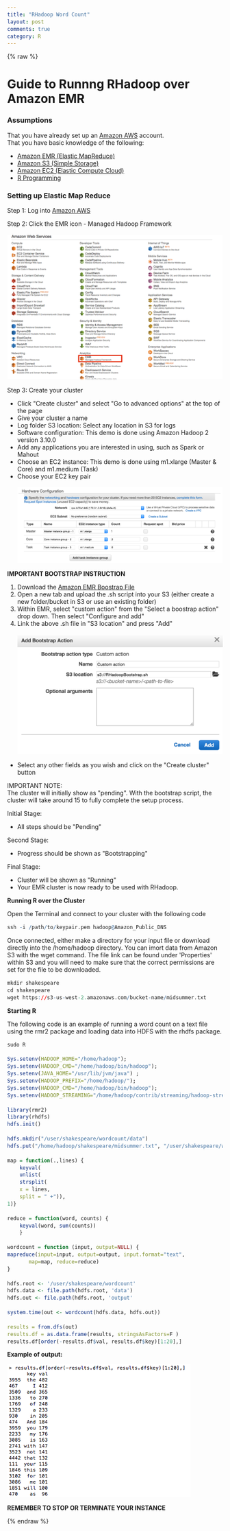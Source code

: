 ```yaml
---
title: "RHadoop Word Count"
layout: post
comments: true
category: R
---
```


{% raw %}

# Guide to Runnng RHadoop over Amazon EMR #

###  Assumptions ###

That you have already set up an [Amazon AWS](http://aws.amazon.com/) account. <br>
That you have basic knowledge of the following: <br>
- [Amazon EMR (Elastic MapReduce)](http://aws.amazon.com/elasticmapreduce/) <br>
- [Amazon S3 (Simple Storage)](http://aws.amazon.com/s3/) <br>
- [Amazon EC2 (Elastic Compute Cloud)](http://aws.amazon.com/ec2/) <br>
- [R Programming](https://www.r-project.org/) <br>

### Setting up Elastic Map Reduce ###

Step 1: Log into [Amazon AWS](https://aws.amazon.com/)

Step 2: Click the EMR icon - Managed Hadoop Framework <br><br>
![plot of chunk image1](/figure/2015-10-15-RHadoop/image1.png)

Step 3: Create your cluster <br>
- Click "Create cluster" and select "Go to advanced options" at the top of the page <br>
- Give your cluster a name <br>
- Log folder S3 location: Select any location in S3 for logs <br>
- Software configuration: This demo is done using Amazon Hadoop 2 version 3.10.0 <br>
- Add any applications you are interested in using, such as Spark or Mahout <br>
- Choose an EC2 instance: This demo is done using m1.xlarge (Master & Core) and m1.medium (Task) <br>
- Choose your EC2 key pair <br><br>
![plot of chunk image2](/figure/2015-10-15-RHadoop/image2.png) <br>

<b> IMPORTANT BOOTSTRAP INSTRUCTION </b><br>

1. Download the [Amazon EMR Boostrap File](https://docs.google.com/uc?authuser=0&id=0B_DFy-IMDAf4aENDYXdVeGhOV3M&export=download)
2. Open a new tab and upload the .sh script into your S3 (either create a new folder/bucket in S3 or use an existing folder)
3. Within EMR, select "custom action" from the "Select a boostrap action" drop down.  Then select "Configure and add"
4. Link the above .sh file in "S3 location" and press "Add" <br><br>
![plot of chunk image3](/figure/2015-10-15-RHadoop/image3.png)
-  Select any other fields as you wish and click on the "Create cluster" button

IMPORTANT NOTE: <br>
The cluster will initially show as "pending".  With the bootstrap script, the cluster will take around 15 to fully complete the setup process.

Initial Stage: <br>
- All steps should be "Pending"

Second Stage: <br>
- Progress should be shown as "Bootstrapping"

Final Stage: <br>
- Cluster will be shown as "Running"
- Your EMR cluster is now ready to be used with RHadoop.


<b> Running R over the Cluster </b><br>

Open the Terminal and connect to your cluster with the following code

```r
ssh -i /path/to/keypair.pem hadoop@Amazon_Public_DNS
```

Once connected, either make a directory for your input file or download directly into the /home/hadoop directory.  You can imort data from Amazon S3 with the wget command.  The file link can be found under 'Properties' within S3 and you will need to make sure that the correct permissions are set for the file to be downloaded.

```r
mkdir shakespeare
cd shakespeare
wget https://s3-us-west-2.amazonaws.com/bucket-name/midsummer.txt
```

<b> Starting R </b>

The following code is an example of running a word count on a text file using the rmr2 package and loading data into HDFS with the rhdfs package.

```r
sudo R

Sys.setenv(HADOOP_HOME="/home/hadoop");
Sys.setenv(HADOOP_CMD="/home/hadoop/bin/hadoop");
Sys.setenv(JAVA_HOME="/usr/lib/jvm/java") ;
Sys.setenv(HADOOP_PREFIX="/home/hadoop/");
Sys.setenv(HADOOP_CMD="/home/hadoop/bin/hadoop");
Sys.setenv(HADOOP_STREAMING="/home/hadoop/contrib/streaming/hadoop-streaming.jar");

library(rmr2)
library(rhdfs)
hdfs.init()

hdfs.mkdir("/user/shakespeare/wordcount/data")
hdfs.put("/home/hadoop/shakespeare/midsummer.txt", "/user/shakespeare/wordcount/data")

map = function(.,lines) { 
	keyval(
	unlist(
  	strsplit(
	x = lines,
    split = " +")),
1)}

reduce = function(word, counts) { 
	keyval(word, sum(counts))
	}
	
wordcount = function (input, output=NULL) {
mapreduce(input=input, output=output, input.format="text",
       map=map, reduce=reduce)
}	

hdfs.root <- '/user/shakespeare/wordcount'
hdfs.data <- file.path(hdfs.root, 'data')
hdfs.out <- file.path(hdfs.root, 'output'

system.time(out <- wordcount(hdfs.data, hdfs.out))

results = from.dfs(out)
results.df = as.data.frame(results, stringsAsFactors=F )
results.df[order(-results.df$val, results.df$key)[1:20],]
```

<b>Example of output: </b><br>

![plot of chunk image4](/figure/2015-10-15-RHadoop/image4.png) <br>

<b> REMEMBER TO STOP OR TERMINATE YOUR INSTANCE </b><br>

{% endraw %}

<script>
  (function(i,s,o,g,r,a,m){i['GoogleAnalyticsObject']=r;i[r]=i[r]||function(){
  (i[r].q=i[r].q||[]).push(arguments)},i[r].l=1*new Date();a=s.createElement(o),
  m=s.getElementsByTagName(o)[0];a.async=1;a.src=g;m.parentNode.insertBefore(a,m)
  })(window,document,'script','//www.google-analytics.com/analytics.js','ga');

  ga('create', 'UA-57468410-2', 'auto');
  ga('send', 'pageview');

</script>
